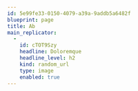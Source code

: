 ```yaml
---
id: 5e99fe33-0150-4079-a39a-9addb5a6482f
blueprint: page
title: Ab
main_replicator:
  -
    id: cTOT9Szy
    headline: Doloremque
    headline_level: h2
    kind: random_url
    type: image
    enabled: true
---
```

